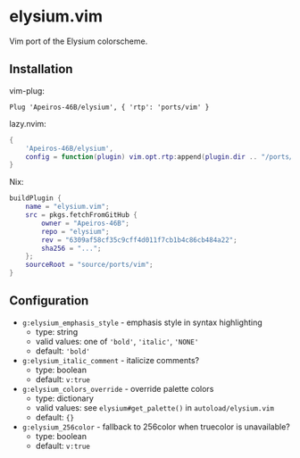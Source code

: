 # elysium.vim

Vim port of the Elysium colorscheme.

## Installation

vim-plug:
```vim
Plug 'Apeiros-46B/elysium', { 'rtp': 'ports/vim' }
```

lazy.nvim:
```lua
{
    'Apeiros-46B/elysium',
    config = function(plugin) vim.opt.rtp:append(plugin.dir .. "/ports/vim") end
}
```

Nix:
```nix
buildPlugin {
    name = "elysium.vim";
    src = pkgs.fetchFromGitHub {
        owner = "Apeiros-46B";
        repo = "elysium";
        rev = "6309af58cf35c9cff4d011f7cb1b4c86cb484a22";
        sha256 = "...";
    };
    sourceRoot = "source/ports/vim";
}
```

## Configuration

- `g:elysium_emphasis_style` - emphasis style in syntax highlighting
  - type: string
  - valid values: one of `'bold'`, `'italic'`, `'NONE'`
  - default: `'bold'`
- `g:elysium_italic_comment` - italicize comments?
  - type: boolean
  - default: `v:true`
- `g:elysium_colors_override` - override palette colors
  - type: dictionary
  - valid values: see `elysium#get_palette()` in `autoload/elysium.vim`
  - default: `{}`
- `g:elysium_256color` - fallback to 256color when truecolor is unavailable?
  - type: boolean
  - default: `v:true`
